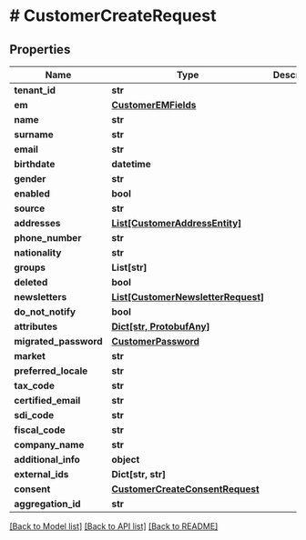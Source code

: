 # # CustomerCreateRequest


## Properties 


Name | Type | Description | Notes
------------ | ------------- | ------------- | -------------
**tenant_id**| **str** |   | [optional]
**em**| [**CustomerEMFields**](CustomerEMFields.md) |   | [optional]
**name**| **str** |   | [optional]
**surname**| **str** |   | [optional]
**email**| **str** |   | [optional]
**birthdate**| **datetime** |   | [optional]
**gender**| **str** |   | [optional]
**enabled**| **bool** |   | [optional]
**source**| **str** |   | [optional]
**addresses**| [**List[CustomerAddressEntity]**](CustomerAddressEntity.md) |   | [optional]
**phone_number**| **str** |   | [optional]
**nationality**| **str** |   | [optional]
**groups**| **List[str]** |   | [optional]
**deleted**| **bool** |   | [optional]
**newsletters**| [**List[CustomerNewsletterRequest]**](CustomerNewsletterRequest.md) |   | [optional]
**do_not_notify**| **bool** |   | [optional]
**attributes**| [**Dict[str, ProtobufAny]**](ProtobufAny.md) |   | [optional]
**migrated_password**| [**CustomerPassword**](CustomerPassword.md) |   | [optional]
**market**| **str** |   | [optional]
**preferred_locale**| **str** |   | [optional]
**tax_code**| **str** |   | [optional]
**certified_email**| **str** |   | [optional]
**sdi_code**| **str** |   | [optional]
**fiscal_code**| **str** |   | [optional]
**company_name**| **str** |   | [optional]
**additional_info**| **object** |   | [optional]
**external_ids**| **Dict[str, str]** |   | [optional]
**consent**| [**CustomerCreateConsentRequest**](CustomerCreateConsentRequest.md) |   | [optional]
**aggregation_id**| **str** |   | [optional]


[[Back to Model list]](../../README.md#models) [[Back to API list]](../../README.md#endpoints) [[Back to README]](../../README.md)

